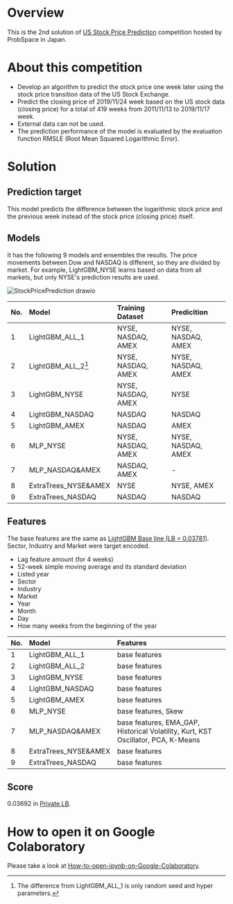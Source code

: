 # Overview
This is the 2nd solution of [US Stock Price Prediction](https://comp.probspace.com/competitions/us_stock_price) competition hosted by ProbSpace in Japan.

# About this competition
* Develop an algorithm to predict the stock price one week later using the stock price transition data of the US Stock Exchange.
* Predict the closing price of 2019/11/24 week based on the US stock data (closing price) for a total of 419 weeks from 2011/11/13 to 2019/11/17 week.
* External data can not be used.
* The prediction performance of the model is evaluated by the evaluation function RMSLE (Root Mean Squared Logarithmic Error).

# Solution
## Prediction target
This model predicts the difference between the logarithmic stock price and the previous week instead of the stock price (closing price) itself.

## Models
It has the following 9 models and ensembles the results. The price movements between Dow and NASDAQ is different, so they are divided by market. For example, LightGBM_NYSE learns based on data from all markets, but only NYSE's prediction results are used.

![StockPricePrediction drawio](https://user-images.githubusercontent.com/40084422/145959316-4240c709-c446-4bbf-af8e-01b1759e09f1.png)

|No.|Model|Training Dataset|Predicition|
|:----|:----|:----|:----|
|1|LightGBM_ALL_1|NYSE, NASDAQ, AMEX|NYSE, NASDAQ, AMEX|
|2|LightGBM_ALL_2[^1]|NYSE, NASDAQ, AMEX|NYSE, NASDAQ, AMEX|
|3|LightGBM_NYSE|NYSE, NASDAQ, AMEX|NYSE|
|4|LightGBM_NASDAQ|NASDAQ|NASDAQ|
|5|LightGBM_AMEX|NASDAQ|AMEX|
|6|MLP_NYSE|NYSE, NASDAQ, AMEX|NYSE, NASDAQ, AMEX|
|7|MLP_NASDAQ&AMEX|NASDAQ, AMEX|-|
|8|ExtraTrees_NYSE&AMEX|NYSE|NYSE, AMEX|
|9|ExtraTrees_NASDAQ|NASDAQ|NASDAQ|

[^1]: The difference from LightGBM_ALL_1 is only random seed and hyper parameters.

## Features
The base features are the same as [LightGBM Base line (LB = 0.03781)](https://comp.probspace.com/competitions/us_stock_price/discussions/DT-SN-Posta3d47ae1bcea01c64bd5). Sector, Industry and Market were target encoded.

* Lag feature amount (for 4 weeks)
* 52-week simple moving average and its standard deviation
* Listed year
* Sector
* Industry
* Market
* Year
* Month
* Day
* How many weeks from the beginning of the year

|No.|Model|Features|
|:----|:----|:----|
|1|LightGBM_ALL_1|base features|
|2|LightGBM_ALL_2|base features|
|3|LightGBM_NYSE|base features|
|4|LightGBM_NASDAQ|base features|
|5|LightGBM_AMEX|base features|
|6|MLP_NYSE|base features, Skew|
|7|MLP_NASDAQ&AMEX|base features, EMA_GAP, Historical Volatility, Kurt, KST Oscillator, PCA, K-Means|
|8|ExtraTrees_NYSE&AMEX|base features|
|9|ExtraTrees_NASDAQ|base features|

## Score
0.03692 in [Private LB](https://comp.probspace.com/competitions/us_stock_price/ranking).

# How to open it on Google Colaboratory
Please take a look at [How-to-open-ipynb-on-Google-Colaboratory](https://github.com/shoji9x9/How-to-open-ipynb-on-Google-Colaboratory).
